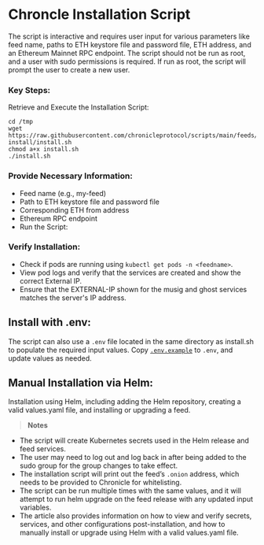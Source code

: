 # Chroncle Installation Script

The script is interactive and requires user input for various parameters like feed name, paths to ETH keystore file and password file, ETH address, and an Ethereum Mainnet RPC endpoint. The script should not be run as root, and a user with sudo permissions is required. If run as root, the script will prompt the user to create a new user.

### Key Steps:
Retrieve and Execute the Installation Script:


```
cd /tmp
wget https://raw.githubusercontent.com/chronicleprotocol/scripts/main/feeds/k3s-install/install.sh 
chmod a+x install.sh
./install.sh
```

### Provide Necessary Information:

- Feed name (e.g., my-feed)
- Path to ETH keystore file and password file
- Corresponding ETH from address
- Ethereum RPC endpoint
- Run the Script:

### Verify Installation:

- Check if pods are running using `kubectl get pods -n <feedname>`.
- View pod logs and verify that the services are created and show the correct External IP.
- Ensure that the EXTERNAL-IP shown for the musig and ghost services matches the server's IP address.

## Install with .env:
The script can also use a `.env` file located in the same directory as install.sh to populate the required input values. Copy [`.env.example`](feeds/k3s-install/.env.example) to `.env`, and update values as needed.

## Manual Installation via Helm:
Installation using Helm, including adding the Helm repository, creating a valid values.yaml file, and installing or upgrading a feed.


> **Notes**
- The script will create Kubernetes secrets used in the Helm release and feed services.
- The user may need to log out and log back in after being added to the sudo group for the group changes to take effect.
- The installation script will print out the feed’s `.onion` address, which needs to be provided to Chronicle for whitelisting.
- The script can be run multiple times with the same values, and it will attempt to run helm upgrade on the feed release with any updated input variables.
- The article also provides information on how to view and verify secrets, services, and other configurations post-installation, and how to manually install or upgrade using Helm with a valid values.yaml file.
